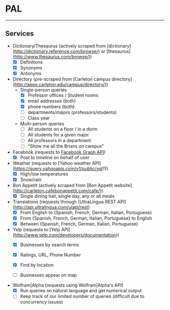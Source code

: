 # PAL
---------

## Services
- Dictionary/Thesaurus (actively scraped from [dictionary]
        (http://dictionary.reference.com/browse/) or [thesaurus]
        (http://www.thesaurus.com/browse/))
    - [x] Definitions
    - [x] Synonyms
    - [x] Antonyms

- Directory (pre-scraped from [Carleton campus directory]
        (http://apps.carleton.edu/campus/directory/))
    - Single-person queries
        - [x] Professor offices / Student rooms
        - [x] email addresses (both)
        - [x] phone numbers (both)
        - [ ] departments/majors (professors/students)
        - [ ] Class year
    - Multi-person queries
        - [ ] All students on a floor / in a dorm
        - [ ] All students for a given major
        - [ ] All professors in a department
        - [ ] "Show me all the Brians on campus"

- Facebook (requests to [Facebook Graph API](https://developers.facebook.com/docs/graph-api))
    - [x] Post to timeline on behalf of user

- Weather (requests to [Yahoo weather API]
        (https://query.yahooapis.com/v1/public/yql?))
    - [x] High/low temperatures
    - [x] Snow/rain

- Bon Appetit (actively scraped from [Bon Appetit website]
    (http://carleton.cafebonappetit.com/cafe/))
    - [x] Single dining hall, single day, any or all meals

- Translations (requests through [UltraLingua REST API]
    (http://api.ultralingua.com/ulapi/rest)
    - [x] From English to {Spanish, French, German, Italian, Portuguese}
    - [x] From {Spanish, French, German, Italian, Portuguese} to English
    - [x] Between {Spanish, French, German, Italian, Portuguese}

- Yelp (requests to [Yelp API]
    (http://www.yelp.com/developers/documentation))
    - [x] Businesses by search terms
    - [x] Ratings, URL, Phone Number
    - [x] Find by location
    - [ ] Businesses appear on map



- Wolfram|Alpha (requests using Wolfram|Alpha's API)
    - [x] Run queries on natural language and get numerical output
    - [ ] Keep track of our limited number of queries (difficult due to concurrency issues)
